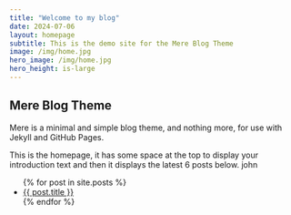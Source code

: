 ```yaml
---
title: "Welcome to my blog"
date: 2024-07-06
layout: homepage
subtitle: This is the demo site for the Mere Blog Theme
image: /img/home.jpg
hero_image: /img/home.jpg
hero_height: is-large
---
```


## Mere Blog Theme

Mere is a minimal and simple blog theme, and nothing more, for use with Jekyll and GitHub Pages.

This is the homepage, it has some space at the top to display your introduction text and then it displays the latest 6 posts below.
john
<ul>
  {% for post in site.posts %}
    <li>
      <a href="{{ post.url }}">{{ post.title }}</a>
    </li>
  {% endfor %}
</ul>
